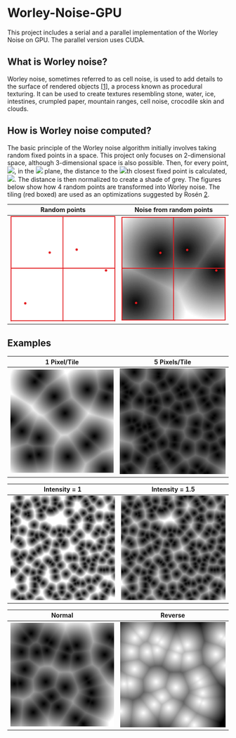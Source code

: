 # Worley-Noise-GPU

This project includes a serial and a parallel implementation of the Worley Noise on GPU. The parallel version uses CUDA.

## What is Worley noise?
Worley noise, sometimes referred to as cell noise, is used to add details to the surface of rendered objects [[1]](http://weber.itn.liu.se/~stegu/TNM084-2017/worley-originalpaper.pdf), a process known as procedural texturing. It can be used to create textures resembling stone, water, ice, intestines, crumpled paper, mountain ranges, cell noise,  crocodile skin and clouds.

## How is Worley noise computed?

The basic principle of the Worley noise algorithm initially involves taking random fixed points in a space. This project only focuses on 2-dimensional space, although 3-dimensional space is also possible. Then, for every point, 
 <img src="https://render.githubusercontent.com/render/math?math=(x, y)">,  in the <img src="https://render.githubusercontent.com/render/math?math=xy"> plane, the distance to the <img src="https://render.githubusercontent.com/render/math?math=n">th closest fixed point is calculated, <img src="https://render.githubusercontent.com/render/math?math=F_n(x, y)">. The distance is then normalized to create a shade of grey. The figures below show how 4 random points are transformed into Worley noise. The tiling (red boxed) are used as an optimizations suggested by Rosén [2](http://www.carljohanrosen.com/share/CellNoiseAndProcessing.pdf).

Random points | Noise from random points
:-------------------------:|:-------------------------:
![1 pixel per tile](examples/3x2.png)  |  ![5 pixels per tile](examples/3x2points.png)


## Examples

1 Pixel/Tile | 5 Pixels/Tile
:-------------------------:|:-------------------------:
![1 pixel per tile](examples/aPPtile1.png)  |  ![5 pixels per tile](examples/aPPtile5.png)

Intensity = 1 | Intensity = 1.5
:-------------------------:|:-------------------------:
![intensity 1](examples/bIntensity1.jpeg) | ![intensity 1.5](examples/bIntensity1.5.jpeg)

Normal | Reverse
:-------------------------:|:-------------------------:
![normal noise](examples/cNoReverse.png) | ![reverse noise](examples/cReverse.png)

